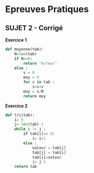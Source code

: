 # **Epreuves Pratiques**
## SUJET 2 - Corrigé

**Exercice 1**

```Python
def moyenne(tab):
    N=len(tab)
    if N==0:
        return "erreur"
    else :
        s = 0
        moy = 0
        for v in tab :
            s=s+v
        moy = s/N
        return moy
```

**Exercice 2**

```Python
def tri(tab):
    i= 0
    j= len(tab)-1
    while i != j :
        if tab[i]== 0:
            i= i+1
        else :
            valeur = tab[j]
            tab[j] = tab[i]
            tab[i]=valeur
            j= j-1
    return tab
```
